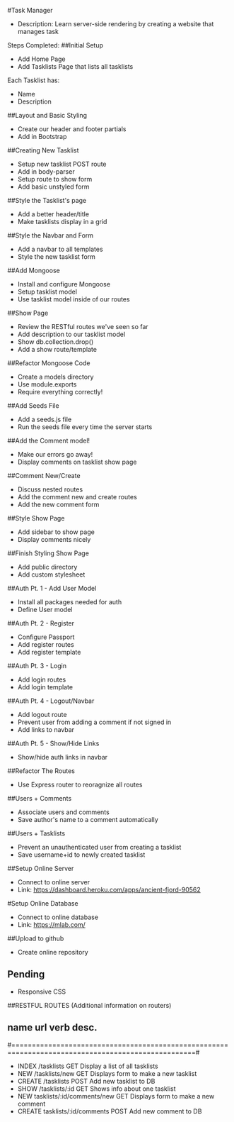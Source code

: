 #Task Manager

* Description: Learn server-side rendering by creating a website that manages task

Steps Completed:
##Initial Setup
* Add Home Page
* Add Tasklists Page that lists all tasklists

Each Tasklist has:
   * Name
   * Description

##Layout and Basic Styling
* Create our header and footer partials
* Add in Bootstrap

##Creating New Tasklist
* Setup new tasklist POST route
* Add in body-parser
* Setup route to show form
* Add basic unstyled form

##Style the Tasklist's page
* Add a better header/title
* Make tasklists display in a grid

##Style the Navbar and Form
* Add a navbar to all templates
* Style the new tasklist form

##Add Mongoose
* Install and configure Mongoose
* Setup tasklist model
* Use tasklist model inside of our routes

##Show Page
* Review the RESTful routes we've seen so far
* Add description to our tasklist model
* Show db.collection.drop()
* Add a show route/template

##Refactor Mongoose Code
* Create a models directory
* Use module.exports
* Require everything correctly!

##Add Seeds File
* Add a seeds.js file
* Run the seeds file every time the server starts

##Add the Comment model!
* Make our errors go away!
* Display comments on tasklist show page

##Comment New/Create
* Discuss nested routes
* Add the comment new and create routes
* Add the new comment form

##Style Show Page
* Add sidebar to show page
* Display comments nicely

##Finish Styling Show Page
* Add public directory
* Add custom stylesheet

##Auth Pt. 1 - Add User Model
* Install all packages needed for auth
* Define User model 

##Auth Pt. 2 - Register
* Configure Passport
* Add register routes
* Add register template

##Auth Pt. 3 - Login
* Add login routes
* Add login template

##Auth Pt. 4 - Logout/Navbar
* Add logout route
* Prevent user from adding a comment if not signed in
* Add links to navbar

##Auth Pt. 5 - Show/Hide Links
* Show/hide auth links in navbar 

##Refactor The Routes
* Use Express router to reoragnize all routes

##Users + Comments
* Associate users and comments
* Save author's name to a comment automatically

##Users + Tasklists
* Prevent an unauthenticated user from creating a tasklist
* Save username+id to newly created tasklist

##Setup Online Server
* Connect to online server
* Link: https://dashboard.heroku.com/apps/ancient-fjord-90562

#Setup Online Database
* Connect to online database
* Link: https://mlab.com/

##Upload to github
* Create online repository

## Pending
* Responsive CSS

##RESTFUL ROUTES (Additional information on routers)

## name        url                             verb    desc.
#===================================================================================================#
*  INDEX       /tasklists                      GET   Display a list of all tasklists
*  NEW         /tasklists/new                  GET   Displays form to make a new tasklist
*  CREATE      /tasklists                      POST  Add new tasklist to DB
*  SHOW        /tasklists/:id                  GET   Shows info about one tasklist
*  NEW         tasklists/:id/comments/new      GET   Displays form to make a new comment
*  CREATE      tasklists/:id/comments          POST  Add new comment to DB